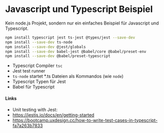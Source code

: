 # Javascript und Typescript Beispiel

Kein node.js Projekt, sondern nur ein einfaches Beispiel für Javascript und Typescript.

```bash
npm install typescript jest ts-jest @types/jest --save-dev
npm install --save-dev ts-node
npm install --save-dev @jest/globals
npm install --save-dev babel-jest @babel/core @babel/preset-env
npm install --save-dev @babel/preset-typescript
```
- Typescript Compiler `tsc`
- Jest test runner
- `ts-node` startet *.ts Dateien als Kommandos (wie `node`)
- Typescript Typen für Jest
- Babel für Typescript


#### Links

- Unit testing with Jest:
 - https://jestjs.io/docs/en/getting-started
 - https://bootcamp.uxdesign.cc/how-to-write-test-cases-in-typescript-fa7a263b7833
